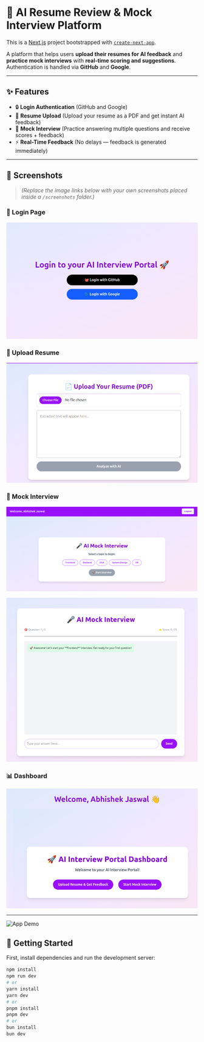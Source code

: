 # 🚀 AI Resume Review & Mock Interview Platform

This is a [Next.js](https://nextjs.org) project bootstrapped with [`create-next-app`](https://github.com/vercel/next.js/tree/canary/packages/create-next-app).

A platform that helps users **upload their resumes for AI feedback** and **practice mock interviews** with **real-time scoring and suggestions**. Authentication is handled via **GitHub** and **Google**.

---

## ✨ Features

- 🔒 **Login Authentication** (GitHub and Google)
- 📄 **Resume Upload** (Upload your resume as a PDF and get instant AI feedback)
- 🧠 **Mock Interview** (Practice answering multiple questions and receive scores + feedback)
- ⚡ **Real-Time Feedback** (No delays — feedback is generated immediately)

---

## 📸 Screenshots

> *(Replace the image links below with your own screenshots placed inside a `/screenshots` folder.)*

### 🔑 Login Page
![Login Page Screenshot](./public/screenshots/login-page.png)

### 📄 Upload Resume
![Upload Resume Screenshot](./public/screenshots/upload-resume.png)

### 🎤 Mock Interview
![Mock Interview Screenshot](./public/screenshots/mock-interview.png)

![Mock Interview Screenshot](./public/screenshots/mock-interview1.png)

### 📊 Dashboard
![Dashboard Screenshot](./public/screenshots/dashboard.png)

---
![App Demo](./public/screenshots/ai-interview.gif)

## 🚀 Getting Started

First, install dependencies and run the development server:

```bash
npm install
npm run dev
# or
yarn install
yarn dev
# or
pnpm install
pnpm dev
# or
bun install
bun dev
